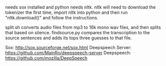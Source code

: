 
needs sox installed and python needs nltk.  nltk will need to download the tokenizer the first time, import nltk into python and then run "nltk.download()" and follow the instructions.  

split.sh converts audio files from mp3 to 16k mono wav files, and then splits that based on silence.  findsource.py compares the transcription to the source sentences and adds its tops three guesses to that file.  

Sox:
http://sox.sourceforge.net/sox.html
Deepspeech Server:
https://github.com/MainRo/deepspeech-server
Deepspeech:
https://github.com/mozilla/DeepSpeech

